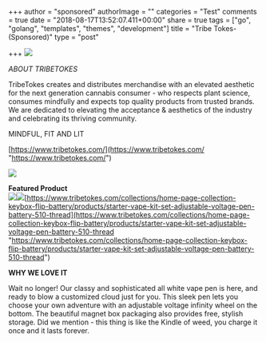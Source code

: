 +++
author = "sponsored"
authorImage = ""
categories = "Test"
comments = true
date = "2018-08-17T13:52:07.411+00:00"
share = true
tags = ["go", "golang", "templates", "themes", "development"]
title = "Tribe Tokes-(Sponsored)"
type = "post"

+++
![](/uploads/tribetokeslogo.png)

_ABOUT TRIBETOKES_

TribeTokes creates and distributes merchandise with an elevated aesthetic for the next generation cannabis consumer - who respects plant science, consumes mindfully and expects top quality products from trusted brands. We are dedicated to elevating the acceptance & aesthetics of the industry and celebrating its thriving community.

MINDFUL, FIT AND LIT

[https://www.tribetokes.com/](https://www.tribetokes.com/ "https://www.tribetokes.com/")

![](/uploads/tribetokes.jpg)

**Featured Product**  
![](/uploads/whitevapepen.jpg)![](/uploads/closedwhitekit.jpg)[https://www.tribetokes.com/collections/home-page-collection-keybox-flip-battery/products/starter-vape-kit-set-adjustable-voltage-pen-battery-510-thread](https://www.tribetokes.com/collections/home-page-collection-keybox-flip-battery/products/starter-vape-kit-set-adjustable-voltage-pen-battery-510-thread "https://www.tribetokes.com/collections/home-page-collection-keybox-flip-battery/products/starter-vape-kit-set-adjustable-voltage-pen-battery-510-thread")

**WHY WE LOVE IT**

Wait no longer! Our classy and sophisticated all white vape pen is here, and ready to blow a customized cloud just for you. This sleek pen lets you choose your own adventure with an adjustable voltage infinity wheel on the bottom. The beautiful magnet box packaging also provides free, stylish storage. Did we mention - this thing is like the Kindle of weed, you charge it once and it lasts forever.